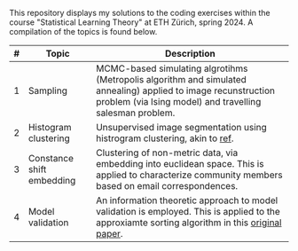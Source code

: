This repository displays my solutions to the coding exercises within the course "Statistical Learning Theory" at ETH Zürich, spring 2024. A compilation of the topics is found below.

| # | Topic | Description |
|--------------|-------|-------------|
| 1 | Sampling | MCMC-based simulating algrotihms (Metropolis algorithm and simulated annealing) applied to image recunstruction problem (via Ising model) and travelling salesman problem. |
| 2 | Histogram clustering | Unsupervised image segmentation using histrogram clustering, akin to [ref](https://ieeexplore.ieee.org/document/784981). |
| 3 | Constance shift embedding | Clustering of non-metric data, via embedding into euclidean space. This is applied to characterize community members based on email correspondences. |
| 4 | Model validation | An information theoretic approach to model validation is employed. This is applied to the approxiamte sorting algorithm in this [original paper](https://link.springer.com/book/10.1007/978-3-642-40602-7).|
